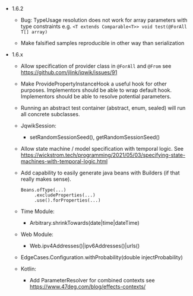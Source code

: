 - 1.6.2

    - Bug: TypeUsage resolution does not work for array parameters with type constraints
      e.g. `<T extends Comparable<T>> void test(@ForAll T[] array)`

    - Make falsified samples reproducible in other way than serialization

- 1.6.x

    - Allow specification of provider class in `@ForAll` and `@From`
      see https://github.com/jlink/jqwik/issues/91

    - Make ProvidePropertyInstanceHook a useful hook for other purposes.
      Implementors should be able to wrap default hook.
      Implementors should be able to resolve potential parameters.

    - Running an abstract test container (abstract, enum, sealed) will run all concrete subclasses.

    - JqwikSession:
        - setRandomSessionSeed(), getRandomSessionSeed()

    - Allow state machine / model specification with temporal logic.
      See https://wickstrom.tech/programming/2021/05/03/specifying-state-machines-with-temporal-logic.html

    - Add capability to easily generate java beans with Builders
      (if that really makes sense).
      ```
      Beans.ofType(...)
           .excludeProperties(...)
           .use().forProperties(...)
      ```

    - Time Module:
        - <timebased>Arbitrary.shrinkTowards(date|time|dateTime)

    - Web Module:
        - Web.ipv4Addresses()|ipv6Addresses()|urls()

    - EdgeCases.Configuration.withProbability(double injectProbability)

    - Kotlin:
        - Add ParameterResolver for combined contexts
          see https://www.47deg.com/blog/effects-contexts/

